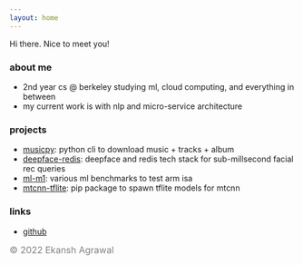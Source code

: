 ```yaml
---
layout: home
---
```


Hi there. Nice to meet you!

### about me
  - 2nd year cs @ berkeley studying ml, cloud computing, and everything in between
  - my current work is with nlp and micro-service architecture
  
### projects
  -  [musicpy](https://github.com/agrawalekansh02/musicpy): python cli to download music + tracks + album
   - [deepface-redis](https://github.com/agrawalekansh02/deepface-redis): deepface and redis tech stack for sub-millsecond facial rec queries
  - [ml-m1](https://github.com/agrawalekansh02/m1-ml): various ml benchmarks to test arm isa
  - [mtcnn-tflite](https://github.com/agrawalekansh02/mtcnn-tflite): pip package to spawn tflite models for mtcnn
  
### links
  - [github](https://github.com/agrawalekansh02)

<span style="color: gray; font-size: medium;"> © 2022 Ekansh Agrawal</span>